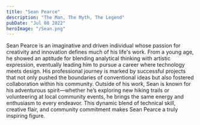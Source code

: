 ```yaml
---
title: "Sean Pearce"
description: "The Man, The Myth, The Legend"
pubDate: "Jul 08 2022"
heroImage: "/Sean.png"
---
```


Sean Pearce is an imaginative and driven individual whose passion for creativity and innovation defines much of his life's work. From a young age, he showed an aptitude for blending analytical thinking with artistic expression, eventually leading him to pursue a career where technology meets design. His professional journey is marked by successful projects that not only pushed the boundaries of conventional ideas but also fostered collaboration within his community. Outside of his work, Sean is known for his adventurous spirit—whether he’s exploring new hiking trails or volunteering at local community events, he brings the same energy and enthusiasm to every endeavor. This dynamic blend of technical skill, creative flair, and community commitment makes Sean Pearce a truly inspiring figure.